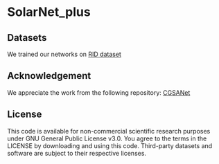 # SolarNet_plus
## Datasets
We trained our networks on [RID dataset](https://mediatum.ub.tum.de/1655470)
## Acknowledgement
We appreciate the work from the following repository: [CGSANet](https://github.com/MrChen18/CGSANet)
## License
This code is available for non-commercial scientific research purposes under GNU General Public License v3.0. You agree to the terms in the LICENSE by downloading and using this code. Third-party datasets and software are subject to their respective licenses.
